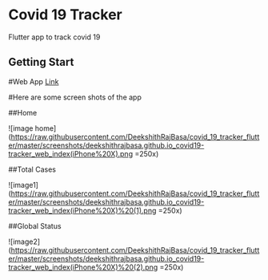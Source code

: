 # Covid 19 Tracker
Flutter app to track covid 19
## Getting Start
#Web App [Link](https://deekshithrajbasa.github.io/covid19-tracker/web/index)

#Here are some screen shots of the app 

##Home

![image home](https://raw.githubusercontent.com/DeekshithRajBasa/covid_19_tracker_flutter/master/screenshots/deekshithrajbasa.github.io_covid19-tracker_web_index(iPhone%20X).png =250x)

##Total Cases

![image1](https://raw.githubusercontent.com/DeekshithRajBasa/covid_19_tracker_flutter/master/screenshots/deekshithrajbasa.github.io_covid19-tracker_web_index(iPhone%20X)%20(1).png =250x)

##Global Status

![image2](https://raw.githubusercontent.com/DeekshithRajBasa/covid_19_tracker_flutter/master/screenshots/deekshithrajbasa.github.io_covid19-tracker_web_index(iPhone%20X)%20(2).png =250x)

